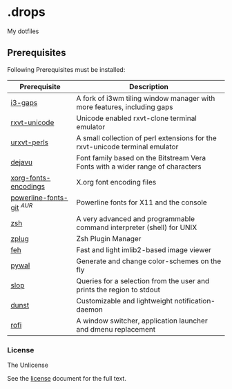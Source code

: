 # .drops
My dotfiles

## Prerequisites
Following Prerequisites must be installed:

| Prerequisite                                                          | Description                                                                    |
|-----------------------------------------------------------------------|--------------------------------------------------------------------------------|
| [i3-gaps](https://github.com/Airblader/i3)                            | A fork of i3wm tiling window manager with more features, including gaps        |
| [rxvt-unicode](https://www.archlinux.org/packages/community/x86_64/rxvt-unicode/)| Unicode enabled rxvt-clone terminal emulator                        |
| [urxvt-perls](https://www.archlinux.org/packages/community/any/urxvt-perls/)| A small collection of perl extensions for the rxvt-unicode terminal emulator|
| [dejavu](https://dejavu-fonts.github.io/)                             | Font family based on the Bitstream Vera Fonts with a wider range of characters |
| [xorg-fonts-encodings](https://www.archlinux.org/packages/extra/any/xorg-fonts-encodings/)| X.org font encoding files                                  |
| [powerline-fonts-git](https://aur.archlinux.org/packages/powerline-fonts-git/) <sup><i>AUR</i></sup>| Powerline fonts for X11 and the console          |
| [zsh](http://www.zsh.org/)                                            | A very advanced and programmable command interpreter (shell) for UNIX          |
| [zplug](https://github.com/zplug/zplug)                               | Zsh Plugin Manager                                                             |
| [feh](https://feh.finalrewind.org/)                                   | Fast and light imlib2-based image viewer                                       |
| [pywal](https://github.com/dylanaraps/pywal)                          | Generate and change color-schemes on the fly                                   |   
| [slop](https://github.com/naelstrof/slop)                             | Queries for a selection from the user and prints the region to stdout          |
| [dunst](https://dunst-project.org/)                                   | Customizable and lightweight notification-daemon                               |
| [rofi](https://github.com/davatorium/rofi)                            | A window switcher, application launcher and dmenu replacement                  |

### License

The Unlicense

See the [license](./LICENSE) document for the full text.
